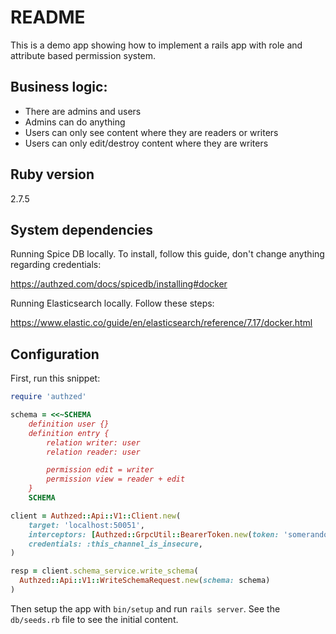 # README

This is a demo app showing how to implement a rails app with role and attribute based permission system.

## Business logic:
* There are admins and users
* Admins can do anything
* Users can only see content where they are readers or writers
* Users can only edit/destroy content where they are writers

## Ruby version

2.7.5

## System dependencies

Running Spice DB locally. To install, follow this guide, don't change anything regarding credentials:

https://authzed.com/docs/spicedb/installing#docker

Running Elasticsearch locally. Follow these steps:

https://www.elastic.co/guide/en/elasticsearch/reference/7.17/docker.html


## Configuration

First, run this snippet:

```ruby
require 'authzed'

schema = <<~SCHEMA
    definition user {}
    definition entry {
        relation writer: user
        relation reader: user

        permission edit = writer
        permission view = reader + edit
    }
    SCHEMA

client = Authzed::Api::V1::Client.new(
    target: 'localhost:50051',
    interceptors: [Authzed::GrpcUtil::BearerToken.new(token: 'somerandomkeyhere')],
    credentials: :this_channel_is_insecure,
)

resp = client.schema_service.write_schema(
  Authzed::Api::V1::WriteSchemaRequest.new(schema: schema)
)
```

Then setup the app with `bin/setup` and run `rails server`. See the `db/seeds.rb` file to see the initial content.
